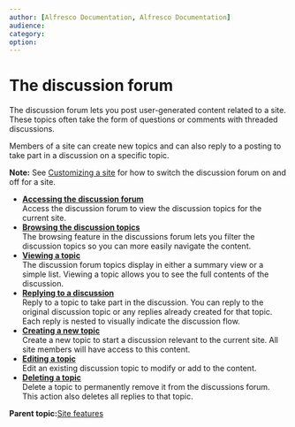 ```yaml
---
author: [Alfresco Documentation, Alfresco Documentation]
audience: 
category: 
option: 
---
```


# The discussion forum

The discussion forum lets you post user-generated content related to a site. These topics often take the form of questions or comments with threaded discussions.

Members of a site can create new topics and can also reply to a posting to take part in a discussion on a specific topic.

**Note:** See [Customizing a site](../tasks/site-customize.md) for how to switch the discussion forum on and off for a site.

-   **[Accessing the discussion forum](../tasks/discussions-page-access.md)**  
Access the discussion forum to view the discussion topics for the current site.
-   **[Browsing the discussion topics](../tasks/discussions-topics-browse.md)**  
The browsing feature in the discussions forum lets you filter the discussion topics so you can more easily navigate the content.
-   **[Viewing a topic](../tasks/discussions-topic-view.md)**  
The discussion forum topics display in either a summary view or a simple list. Viewing a topic allows you to see the full contents of the discussion.
-   **[Replying to a discussion](../tasks/discussions-topic-reply.md)**  
Reply to a topic to take part in the discussion. You can reply to the original discussion topic or any replies already created for that topic. Each reply is nested to visually indicate the discussion flow.
-   **[Creating a new topic](../tasks/discussions-topic-create.md)**  
Create a new topic to start a discussion relevant to the current site. All site members will have access to this content.
-   **[Editing a topic](../tasks/discussions-topic-edit.md)**  
Edit an existing discussion topic to modify or add to the content.
-   **[Deleting a topic](../tasks/discussions-topic-delete.md)**  
Delete a topic to permanently remove it from the discussions forum. This action also deletes all replies to that topic.

**Parent topic:**[Site features](../concepts/alfresco-features.md)

